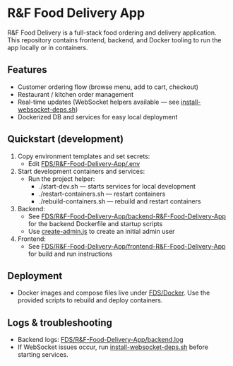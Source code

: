 # R&F Food Delivery App

R&F Food Delivery is a full-stack food ordering and delivery application. This repository contains frontend, backend, and Docker tooling to run the app locally or in containers.

## Features
- Customer ordering flow (browse menu, add to cart, checkout)
- Restaurant / kitchen order management
- Real-time updates (WebSocket helpers available — see [install-websocket-deps.sh](FDS/R&F-Food-Delivery-App/install-websocket-deps.sh))
- Dockerized DB and services for easy local deployment

## Quickstart (development)
1. Copy environment templates and set secrets:
   - Edit [FDS/R&F-Food-Delivery-App/.env](FDS/R&F-Food-Delivery-App/.env)
2. Start development containers and services:
   - Run the project helper: 
     - ./start-dev.sh — starts services for local development
     - ./restart-containers.sh — restart containers
     - ./rebuild-containers.sh — rebuild and restart containers
3. Backend:
   - See [FDS/R&F-Food-Delivery-App/backend-R&F-Food-Delivery-App](FDS/R&F-Food-Delivery-App/backend-R%26F-Food-Delivery-App) for the backend Dockerfile and startup scripts
   - Use [create-admin.js](FDS/R&F-Food-Delivery-App/backend-R%26F-Food-Delivery-App/create-admin.js) to create an initial admin user
4. Frontend:
   - See [FDS/R&F-Food-Delivery-App/frontend-R&F-Food-Delivery-App](FDS/R&F-Food-Delivery-App/frontend-R%26F-Food-Delivery-App) for build and run instructions

## Deployment
- Docker images and compose files live under [FDS/Docker](FDS/Docker). Use the provided scripts to rebuild and deploy containers.

## Logs & troubleshooting
- Backend logs: [FDS/R&F-Food-Delivery-App/backend.log](FDS/R&F-Food-Delivery-App/backend.log)
- If WebSocket issues occur, run [install-websocket-deps.sh](FDS/R&F-Food-Delivery-App/install-websocket-deps.sh) before starting services.
